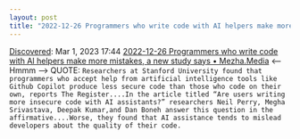 ```yaml
---
layout: post
title: "2022-12-26 Programmers who write code with AI helpers make more mistakes, a new study says • Mezha.Media"
---
```

[Discovered](http://rolandtanglao.com/2020/07/29/p1-blogthis-checkvist-list-links-to-blog/): Mar 1, 2023 17:44 [2022-12-26 Programmers who write code with AI helpers make more mistakes, a new study says • Mezha.Media](https://mezha.media/en/2022/12/26/programmers-who-write-code-with-ai-helpers-make-more-mistakes-a-new-study-says/) <-- Hmmm --> QUOTE: `Researchers at Stanford University found that programmers who accept help from artificial intelligence tools like Github Copilot produce less secure code than those who code on their own, reports The Register....In the article titled “Are users writing more insecure code with AI assistants?” researchers Neil Perry, Megha Srivastava, Deepak Kumar,and Dan Boneh answer this question in the affirmative....Worse, they found that AI assistance tends to mislead developers about the quality of their code.`
